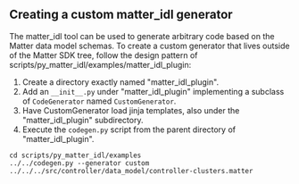 ## Creating a custom matter_idl generator

The matter_idl tool can be used to generate arbitrary code based on the Matter
data model schemas. To create a custom generator that lives outside of the
Matter SDK tree, follow the design pattern of
scripts/py_matter_idl/examples/matter_idl_plugin:

1. Create a directory exactly named "matter_idl_plugin".
2. Add an `__init__.py` under "matter_idl_plugin" implementing a subclass of
   `CodeGenerator` named `CustomGenerator`.
3. Have CustomGenerator load jinja templates, also under the "matter_idl_plugin"
   subdirectory.
4. Execute the `codegen.py` script from the parent directory of
   "matter_idl_plugin".

```
cd scripts/py_matter_idl/examples
../../codegen.py --generator custom ../../../src/controller/data_model/controller-clusters.matter
```
